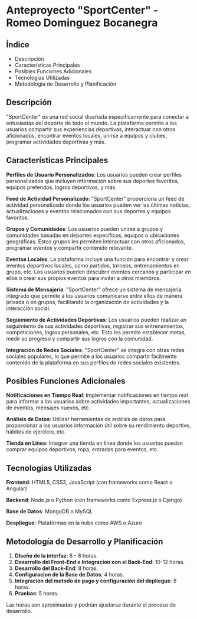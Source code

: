 # Anteproyecto "SportCenter" - Romeo Dominguez Bocanegra

## Índice

- Descripción
- Características Principales
- Posibles Funciones Adicionales
- Tecnologías Utilizadas
- Metodología de Desarrollo y Planificación

## Descripción

"SportCenter" es una red social diseñada específicamente para conectar a entusiastas del deporte de todo el mundo. La plataforma permite a los usuarios compartir sus experiencias deportivas, interactuar con otros aficionados, encontrar eventos locales, unirse a equipos y clubes, programar actividades deportivas y más.

## Características Principales

**Perfiles de Usuario Personalizados**: Los usuarios pueden crear perfiles personalizados que incluyen información sobre sus deportes favoritos, equipos preferidos, logros deportivos, y más. 

**Feed de Actividad Personalizado**: "SportCenter" proporciona un feed de actividad personalizado donde los usuarios pueden ver las últimas noticias, actualizaciones y eventos relacionados con sus deportes y equipos favoritos. 

**Grupos y Comunidades**: Los usuarios pueden unirse a grupos y comunidades basadas en deportes específicos, equipos o ubicaciones geográficas. Estos grupos les permiten interactuar con otros aficionados, programar eventos y compartir contenido relevante.

**Eventos Locales**: La plataforma incluye una función para encontrar y crear eventos deportivos locales, como partidos, torneos, entrenamientos en grupo, etc. Los usuarios pueden descubrir eventos cercanos y participar en ellos o crear sus propios eventos para invitar a otros miembros. 

**Sistema de Mensajería**: "SportCenter" ofrece un sistema de mensajería integrado que permite a los usuarios comunicarse entre ellos de manera privada o en grupos, facilitando la organización de actividades y la interacción social. 

**Seguimiento de Actividades Deportivas**: Los usuarios pueden realizar un seguimiento de sus actividades deportivas, registrar sus entrenamientos, competiciones, logros personales, etc. Esto les permite establecer metas, medir su progreso y compartir sus logros con la comunidad. 

**Integración de Redes Sociales**: "SportCenter" se integra con otras redes sociales populares, lo que permite a los usuarios compartir fácilmente contenido de la plataforma en sus perfiles de redes sociales existentes.

## Posibles Funciones Adicionales

**Notificaciones en Tiempo Real**: Implementar notificaciones en tiempo real para informar a los usuarios sobre actividades importantes, actualizaciones de eventos, mensajes nuevos, etc.

**Análisis de Datos**: Utilizar herramientas de análisis de datos para proporcionar a los usuarios información útil sobre su rendimiento deportivo, hábitos de ejercicio, etc.

**Tienda en Línea**: Integrar una tienda en línea donde los usuarios puedan comprar equipos deportivos, ropa, entradas para eventos, etc.

## Tecnologías Utilizadas

**Frontend**: HTML5, CSS3, JavaScript (con frameworks como React o Angular) 

**Backend**: Node.js o Python (con frameworks como Express.js o Django) 

**Base de Datos**: MongoDB o MySQL 

**Despliegue**: Plataformas en la nube como AWS o Azure

## Metodología de Desarrollo y Planificación

1. **DIseño de la interfaz**: 6 - 8 horas.
2. **Desarrollo del Front-End e Integracion con el Back-End**: 10-12 horas.
3. **Desarrollo del Back-End**: 8 horas.
4. **Configuracion de la Base de Datos**: 4 horas.
5. **Integración del metodo de pago y configuración del depliegue**: 8 horas.
6. **Pruebas**: 5 horas.

Las horas son aproximadas y podrían ajustarse durante el proceso de desarrollo.
